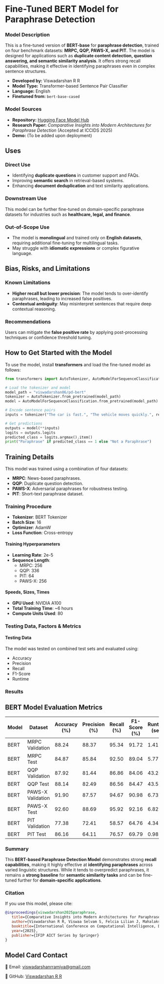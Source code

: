 # Fine-Tuned BERT Model for Paraphrase Detection

### Model Description
This is a fine-tuned version of **BERT-base** for **paraphrase detection**, trained on four benchmark datasets: **MRPC, QQP, PAWS-X, and PIT**. The model is designed for applications such as **duplicate content detection, question answering, and semantic similarity analysis**. It offers strong recall capabilities, making it effective in identifying paraphrases even in complex sentence structures.

- **Developed by:** Viswadarshan R R  
- **Model Type:** Transformer-based Sentence Pair Classifier  
- **Language:** English  
- **Finetuned from:** `bert-base-cased`

### Model Sources

- **Repository:** [Hugging Face Model Hub](https://huggingface.co/viswadarshan06/pd-bert/)  
- **Research Paper:** _Comparative Insights into Modern Architectures for Paraphrase Detection_ (Accepted at ICCIDS 2025)  
- **Demo:** (To be added upon deployment)  

## Uses

### Direct Use
- Identifying **duplicate questions** in customer support and FAQs.  
- Improving **semantic search** in retrieval-based systems.  
- Enhancing **document deduplication** and text similarity applications.  

### Downstream Use
This model can be further fine-tuned on domain-specific paraphrase datasets for industries such as **healthcare, legal, and finance**.

### Out-of-Scope Use
- The model is **monolingual** and trained only on **English datasets**, requiring additional fine-tuning for multilingual tasks.  
- May struggle with **idiomatic expressions** or complex figurative language.  

## Bias, Risks, and Limitations

### Known Limitations
- **Higher recall but lower precision**: The model tends to over-identify paraphrases, leading to increased false positives.  
- **Contextual ambiguity**: May misinterpret sentences that require deep contextual reasoning.  

### Recommendations
Users can mitigate the **false positive rate** by applying post-processing techniques or confidence threshold tuning.  

## How to Get Started with the Model

To use the model, install **transformers** and load the fine-tuned model as follows:

```python
from transformers import AutoTokenizer, AutoModelForSequenceClassification

# Load the tokenizer and model
model_path = "viswadarshan06/pd-bert"
tokenizer = AutoTokenizer.from_pretrained(model_path)
model = AutoModelForSequenceClassification.from_pretrained(model_path)

# Encode sentence pairs
inputs = tokenizer("The car is fast.", "The vehicle moves quickly.", return_tensors="pt", padding=True, truncation=True)

# Get predictions
outputs = model(**inputs)
logits = outputs.logits
predicted_class = logits.argmax().item()
print("Paraphrase" if predicted_class == 1 else "Not a Paraphrase")
```

## Training Details  

This model was trained using a combination of four datasets:

- **MRPC**: News-based paraphrases.  
- **QQP**: Duplicate question detection.  
- **PAWS-X**: Adversarial paraphrases for robustness testing.  
- **PIT**: Short-text paraphrase dataset.  

### Training Procedure

- **Tokenizer**: BERT Tokenizer  
- **Batch Size**: 16  
- **Optimizer**: AdamW  
- **Loss Function**: Cross-entropy  

#### Training Hyperparameters
- **Learning Rate**: 2e-5  
- **Sequence Length**:  
  - MRPC: 256  
  - QQP: 336  
  - PIT: 64  
  - PAWS-X: 256  

#### Speeds, Sizes, Times  

- **GPU Used**: NVIDIA A100  
- **Total Training Time**: ~6 hours  
- **Compute Units Used**: 80  

### Testing Data, Factors & Metrics  

#### Testing Data  
The model was tested on combined test sets and evaluated using:
- Accuracy  
- Precision  
- Recall  
- F1-Score  
- Runtime  

### Results  

## **BERT Model Evaluation Metrics**  
| Model   | Dataset     | Accuracy (%) | Precision (%) | Recall (%) | F1-Score (%) | Runtime (sec) |  
|---------|------------|-------------|--------------|------------|-------------|---------------|  
| BERT | MRPC Validation | 88.24 | 88.37 | 95.34 | 91.72 | 1.41 |  
| BERT | MRPC Test | 84.87 | 85.84 | 92.50 | 89.04 | 5.77 |  
| BERT | QQP Validation | 87.92 | 81.44 | 86.86 | 84.06 | 43.24 |  
| BERT | QQP Test | 88.14 | 82.49 | 86.56 | 84.47 | 43.51 |  
| BERT | PAWS-X Validation | 91.90 | 87.57 | 94.67 | 90.98 | 6.73 |  
| BERT | PAWS-X Test | 92.60 | 88.69 | 95.92 | 92.16 | 6.82 |  
| BERT | PIT Validation | 77.38 | 72.41 | 58.57 | 64.76 | 4.34 |  
| BERT | PIT Test | 86.16 | 64.11 | 76.57 | 69.79 | 0.98 |  

### Summary  
This **BERT-based Paraphrase Detection Model** demonstrates strong **recall capabilities**, making it highly effective at **identifying paraphrases** across varied linguistic structures. While it tends to overpredict paraphrases, it remains a **strong baseline** for **semantic similarity tasks** and can be fine-tuned further for **domain-specific applications**.  

### **Citation**  

If you use this model, please cite:  

```bibtex
@inproceedings{viswadarshan2025paraphrase,
   title={Comparative Insights into Modern Architectures for Paraphrase Detection},
   author={Viswadarshan R R, Viswaa Selvam S, Felcia Lilian J, Mahalakshmi S},
   booktitle={International Conference on Computational Intelligence, Data Science, and Security (ICCIDS)},
   year={2025},
   publisher={IFIP AICT Series by Springer}
}
```  

## Model Card Contact  

📧 Email: viswadarshanrramiya@gmail.com  

🔗 GitHub: [Viswadarshan R R](https://github.com/viswadarshan-024)  
